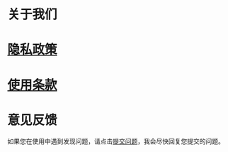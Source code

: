 
# 关于我们


# [隐私政策](./policy_kaleme.html)

# [使用条款](./agreement_kaleme.html)


# 意见反馈

如果您在使用中遇到发现问题，请点击[提交问题](https://github.com/yesfxtxv/yesfxtxv.github.io/issues)，我会尽快回复您提交的问题。
